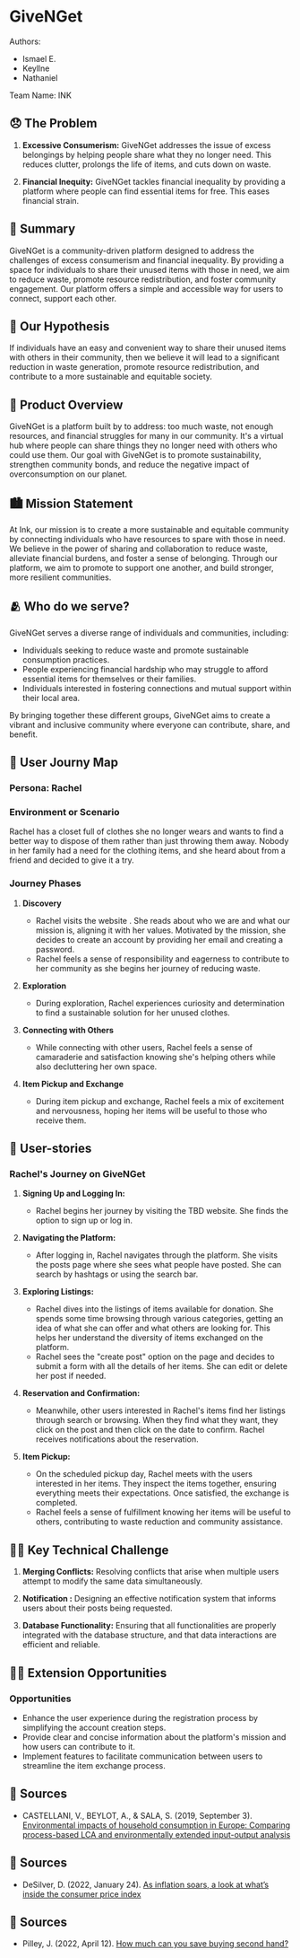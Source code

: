 # GiveNGet

Authors: 
- Ismael E.
- Keyllne
- Nathaniel

Team Name: INK

## 😞 The Problem 
1. **Excessive Consumerism:** GiveNGet addresses the issue of excess belongings by helping people share what they no longer need. This reduces clutter, prolongs the life of items, and cuts down on waste.

2. **Financial Inequity:** GiveNGet tackles financial inequality by providing a platform where people can find essential items for free. This eases financial strain.

## 📝 Summary
GiveNGet is a community-driven platform designed to address the challenges of excess consumerism and financial inequality. By providing a space for individuals to share their unused items with those in need, we aim to reduce waste, promote resource redistribution, and foster community engagement. Our platform offers a simple and accessible way for users to connect, support each other.

## 🤔 Our Hypothesis
If individuals have an easy and convenient way to share their unused items with others in their community, then we believe it will lead to a significant reduction in waste generation, promote resource redistribution, and contribute to a more sustainable and equitable society.

## 📱 Product Overview
GiveNGet is a platform built by to address: too much waste, not enough resources, and financial struggles for many in our community. It's a virtual hub where people can share things they no longer need with others who could use them. Our goal with GiveNGet is to promote sustainability, strengthen community bonds, and reduce the negative impact of overconsumption on our planet.

## 🏙️  Mission Statement 
At Ink, our mission is to create a more sustainable and equitable community by connecting individuals who have resources to spare with those in need. We believe in the power of sharing and collaboration to reduce waste, alleviate financial burdens, and foster a sense of belonging. Through our platform, we aim to promote to support one another, and build stronger, more resilient communities.


## 🫂 Who do we serve?
GiveNGet serves a diverse range of individuals and communities, including:

- Individuals seeking to reduce waste and promote sustainable consumption practices.
- People experiencing financial hardship who may struggle to afford essential items for themselves or their families.
- Individuals interested in fostering connections and mutual support within their local area.

By bringing together these different groups, GiveNGet aims to create a vibrant and inclusive community where everyone can contribute, share, and benefit.

## 🧳 User Journy Map
### Persona: Rachel

### Environment or Scenario

Rachel has a closet full of clothes she no longer wears and wants to find a better way to dispose of them rather than just throwing them away. Nobody in her family had a need for the clothing items, and she heard about <TBD> from a friend and decided to give it a try.

### Journey Phases

1. **Discovery**
   - Rachel visits the website <TBD>. She reads about who we are and what our mission is, aligning it with her values. Motivated by the mission, she decides to create an account by providing her email and creating a password.
   - Rachel feels a sense of responsibility and eagerness to contribute to her community as she begins her journey of reducing waste.

2. **Exploration**
   - During exploration, Rachel experiences curiosity and determination to find a sustainable solution for her unused clothes.

3. **Connecting with Others**
   - While connecting with other users, Rachel feels a sense of camaraderie and satisfaction knowing she's helping others while also decluttering her own space.

4. **Item Pickup and Exchange**
   - During item pickup and exchange, Rachel feels a mix of excitement and nervousness, hoping her items will be useful to those who receive them.

## 👥 User-stories
### Rachel's Journey on GiveNGet

1. **Signing Up and Logging In:**
   - Rachel begins her journey by visiting the TBD website. She finds the option to sign up or log in.

2. **Navigating the Platform:**
   - After logging in, Rachel navigates through the platform. She visits the posts page where she sees what people have posted. She can search by hashtags or using the search bar.

3. **Exploring Listings:**
   - Rachel dives into the listings of items available for donation. She spends some time browsing through various categories, getting an idea of what she can offer and what others are looking for. This helps her understand the diversity of items exchanged on the platform.
   - Rachel sees the "create post" option on the page and decides to submit a form with all the details of her items. She can edit or delete her post if needed.

4. **Reservation and Confirmation:**
   - Meanwhile, other users interested in Rachel's items find her listings through search or browsing. When they find what they want, they click on the post and then click on the date to confirm. Rachel receives notifications about the reservation.

5. **Item Pickup:**
   - On the scheduled pickup day, Rachel meets with the users interested in her items. They inspect the items together, ensuring everything meets their expectations. Once satisfied, the exchange is completed.
   - Rachel feels a sense of fulfillment knowing her items will be useful to others, contributing to waste reduction and community assistance.


## 🧗‍♂️ Key Technical Challenge
1. **Merging Conflicts:** Resolving conflicts that arise when multiple users attempt to modify the same data simultaneously.

2. **Notification :** Designing an effective notification system that informs users about their posts being requested.
   
3. **Database Functionality:** Ensuring that all functionalities are properly integrated with the database structure, and that data interactions are efficient and reliable.

## 🏋🏽 Extension Opportunities 
### Opportunities
- Enhance the user experience during the registration process by simplifying the account creation steps.
- Provide clear and concise information about the platform's mission and how users can contribute to it.
- Implement features to facilitate communication between users to streamline the item exchange process.

## 📒 Sources
- CASTELLANI, V., BEYLOT, A., & SALA, S. (2019, September 3). [Environmental impacts of household consumption in Europe: Comparing process-based LCA and environmentally extended input-output analysis](https://publications.jrc.ec.europa.eu/repository/handle/JRC114830)
## 📒 Sources
- DeSilver, D. (2022, January 24). [As inflation soars, a look at what’s inside the consumer price index](https://www.pewresearch.org/short-reads/2022/01/24/as-inflation-soars-a-look-at-whats-inside-the-consumer-price-index/)
## 📒 Sources
- Pilley, J. (2022, April 12). [How much can you save buying second hand?](https://theairambulanceservice.org.uk/how-much-can-you-save-buying-second-hand/)